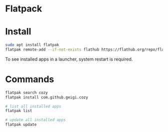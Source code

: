 # Flatpack

# Install

```sh
sudo apt install flatpak
flatpak remote-add --if-not-exists flathub https://flathub.org/repo/flathub.flatpakrepo
```

To see installed apps in a launcher, system restart is required.

# Commands

```sh
flatpak search cozy
flatpak install com.github.geigi.cozy

# list all installed apps
flatpak list

# update all installed apps
flatpak update
```
